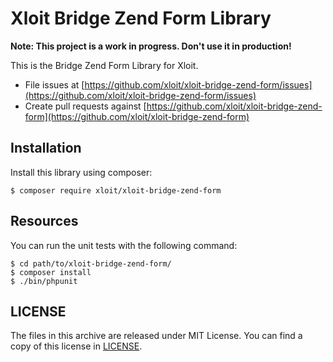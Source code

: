 # Xloit Bridge Zend Form Library

**Note: This project is a work in progress. Don't use it in production!**

This is the Bridge Zend Form Library for Xloit.

- File issues at [https://github.com/xloit/xloit-bridge-zend-form/issues](https://github.com/xloit/xloit-bridge-zend-form/issues)
- Create pull requests against [https://github.com/xloit/xloit-bridge-zend-form](https://github.com/xloit/xloit-bridge-zend-form)

## Installation

Install this library using composer:

```
$ composer require xloit/xloit-bridge-zend-form
```

## Resources

You can run the unit tests with the following command:

```
$ cd path/to/xloit-bridge-zend-form/
$ composer install
$ ./bin/phpunit
```

## LICENSE

The files in this archive are released under MIT License.
You can find a copy of this license in [LICENSE](LICENSE).
